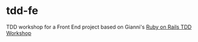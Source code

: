 # tdd-fe
TDD workshop for a Front End project based on Gianni's [Ruby on Rails TDD Workshop](https://github.com/giannileggio/tdd-workshop)

